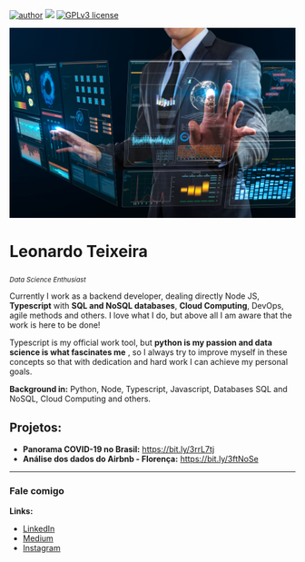 [![author](https://img.shields.io/badge/author-DevLeoo-red.svg)](https://www.linkedin.com/in/leonardo-teixeira-c%C3%A2ndido-286065191/) [![](https://img.shields.io/badge/python-3.7+-blue.svg)](https://www.python.org/downloads/release/python-365/) [![GPLv3 license](https://img.shields.io/badge/License-GPLv3-blue.svg)](http://perso.crans.org/besson/LICENSE.html)

<p align="center">
  <img src="banner.jpg" >
</p>

# Leonardo Teixeira
<sub>*Data Science Enthusiast*</sub>

Currently I work as a backend developer, dealing directly Node JS, **Typescript** with **SQL and NoSQL databases**, **Cloud Computing**, DevOps, agile methods and others. I love what I do, but above all I am aware that the work is here to be done! 

Typescript is my official work tool, but **python is my passion and data science is what fascinates me** , so I always try to improve myself in these concepts so that with dedication and hard work I can achieve my personal goals.

**Background in:** Python, Node, Typescript, Javascript, Databases SQL and NoSQL, Cloud Computing and others.


## Projetos:
* **Panorama COVID-19 no Brasil:** https://bit.ly/3rrL7tj
* **Análise dos dados do Airbnb - Florença:** https://bit.ly/3ftNoSe
---


### Fale comigo

**Links:**
* [LinkedIn](https://www.linkedin.com/in/leonardo-teixeira-c%C3%A2ndido-286065191/)
* [Medium](https://medium.com/@leonardo.leotc)
* [Instagram](https://www.instagram.com/_leotc/)




